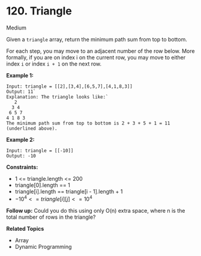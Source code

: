 # 120. Triangle

Medium

Given a `triangle` array, return the minimum path sum from top to bottom.

For each step, you may move to an adjacent number of the row below. More formally, if you are on index i on the current row, you may move to either index `i` or index `i + 1` on the next row.

 

**Example 1:**
```
Input: triangle = [[2],[3,4],[6,5,7],[4,1,8,3]]
Output: 11`
Explanation: The triangle looks like:`
   2
  3 4
 6 5 7
4 1 8 3
The minimum path sum from top to bottom is 2 + 3 + 5 + 1 = 11 (underlined above).
```
**Example 2:**
```
Input: triangle = [[-10]]
Output: -10
``` 

**Constraints:**

- 1 <= triangle.length <= 200
- triangle[0].length == 1
- triangle[i].length == triangle[i - 1].length + 1
- $-10^4 <= triangle[i][j] <= 10^4$
 

**Follow up:** Could you do this using only O(n) extra space, where n is the total number of rows in the triangle?

**Related Topics**
- Array
- Dynamic Programming